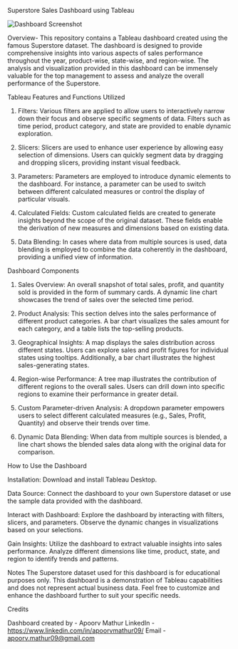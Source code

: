 Superstore Sales Dashboard using Tableau

![Dashboard Screenshot](https://github.com/apoorvm09/Superstore-Overall-Sales-Analysis-Tableau-Dashboard/blob/main/Dashboard%20Screenshot.png)

Overview- This repository contains a Tableau dashboard created using the famous Superstore dataset. The dashboard is designed to provide comprehensive insights into various aspects of sales performance throughout the year, product-wise, state-wise, and region-wise. The analysis and visualization provided in this dashboard can be immensely valuable for the top management to assess and analyze the overall performance of the Superstore.

Tableau Features and Functions Utilized

1. Filters: Various filters are applied to allow users to interactively narrow down their focus and observe specific segments of data. Filters such as time period, product category, and state are provided to enable dynamic exploration.

2. Slicers: Slicers are used to enhance user experience by allowing easy selection of dimensions. Users can quickly segment data by dragging and dropping slicers, providing instant visual feedback.

3. Parameters: Parameters are employed to introduce dynamic elements to the dashboard. For instance, a parameter can be used to switch between different calculated measures or control the display of particular visuals.

4. Calculated Fields: Custom calculated fields are created to generate insights beyond the scope of the original dataset. These fields enable the derivation of new measures and dimensions based on existing data.

5. Data Blending: In cases where data from multiple sources is used, data blending is employed to combine the data coherently in the dashboard, providing a unified view of information.

Dashboard Components

1. Sales Overview: An overall snapshot of total sales, profit, and quantity sold is provided in the form of summary cards. A dynamic line chart showcases the trend of sales over the selected time period.

2. Product Analysis: This section delves into the sales performance of different product categories. A bar chart visualizes the sales amount for each category, and a table lists the top-selling products.

3. Geographical Insights: A map displays the sales distribution across different states. Users can explore sales and profit figures for individual states using tooltips. Additionally, a bar chart illustrates the highest sales-generating states.

4. Region-wise Performance: A tree map illustrates the contribution of different regions to the overall sales. Users can drill down into specific regions to examine their performance in greater detail.

5. Custom Parameter-driven Analysis: A dropdown parameter empowers users to select different calculated measures (e.g., Sales, Profit, Quantity) and observe their trends over time.

6. Dynamic Data Blending: When data from multiple sources is blended, a line chart shows the blended sales data along with the original data for comparison.

How to Use the Dashboard

Installation: Download and install Tableau Desktop.

Data Source: Connect the dashboard to your own Superstore dataset or use the sample data provided with the dashboard.

Interact with Dashboard: Explore the dashboard by interacting with filters, slicers, and parameters. Observe the dynamic changes in visualizations based on your selections.

Gain Insights: Utilize the dashboard to extract valuable insights into sales performance. Analyze different dimensions like time, product, state, and region to identify trends and patterns.

Notes
The Superstore dataset used for this dashboard is for educational purposes only.
This dashboard is a demonstration of Tableau capabilities and does not represent actual business data.
Feel free to customize and enhance the dashboard further to suit your specific needs.

Credits

Dashboard created by - Apoorv Mathur
LinkedIn - https://www.linkedin.com/in/apoorvmathur09/
Email - apoorv.mathur09@gmail.com







